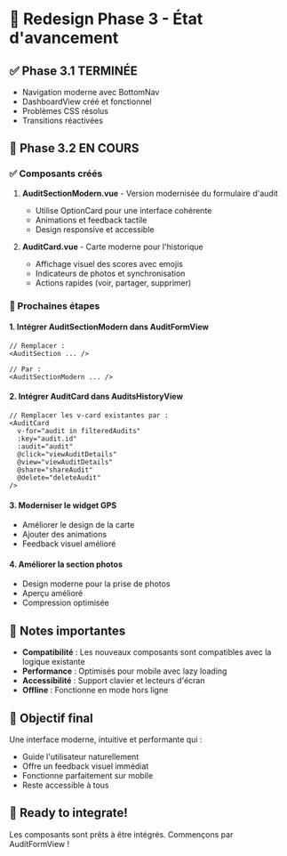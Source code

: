 # 🎉 Redesign Phase 3 - État d'avancement

## ✅ Phase 3.1 TERMINÉE
- Navigation moderne avec BottomNav
- DashboardView créé et fonctionnel
- Problèmes CSS résolus
- Transitions réactivées

## 🚧 Phase 3.2 EN COURS

### ✅ Composants créés
1. **AuditSectionModern.vue** - Version modernisée du formulaire d'audit
   - Utilise OptionCard pour une interface cohérente
   - Animations et feedback tactile
   - Design responsive et accessible

2. **AuditCard.vue** - Carte moderne pour l'historique
   - Affichage visuel des scores avec emojis
   - Indicateurs de photos et synchronisation
   - Actions rapides (voir, partager, supprimer)

### 🔄 Prochaines étapes

#### 1. Intégrer AuditSectionModern dans AuditFormView
```vue
// Remplacer :
<AuditSection ... />

// Par :
<AuditSectionModern ... />
```

#### 2. Intégrer AuditCard dans AuditsHistoryView
```vue
// Remplacer les v-card existantes par :
<AuditCard 
  v-for="audit in filteredAudits"
  :key="audit.id"
  :audit="audit"
  @click="viewAuditDetails"
  @view="viewAuditDetails"
  @share="shareAudit"
  @delete="deleteAudit"
/>
```

#### 3. Moderniser le widget GPS
- Améliorer le design de la carte
- Ajouter des animations
- Feedback visuel amélioré

#### 4. Améliorer la section photos
- Design moderne pour la prise de photos
- Aperçu amélioré
- Compression optimisée

## 📌 Notes importantes

- **Compatibilité** : Les nouveaux composants sont compatibles avec la logique existante
- **Performance** : Optimisés pour mobile avec lazy loading
- **Accessibilité** : Support clavier et lecteurs d'écran
- **Offline** : Fonctionne en mode hors ligne

## 🎯 Objectif final

Une interface moderne, intuitive et performante qui :
- Guide l'utilisateur naturellement
- Offre un feedback visuel immédiat
- Fonctionne parfaitement sur mobile
- Reste accessible à tous

## 🚀 Ready to integrate!

Les composants sont prêts à être intégrés. Commençons par AuditFormView !
